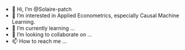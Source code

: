 - 👋 Hi, I’m @Solaire-patch
- 👀 I’m interested in Applied Econometrics, especially Causal Machine Learning.
- 🌱 I’m currently learning ...
- 💞️ I’m looking to collaborate on ...
- 📫 How to reach me ...

<!---
Solaire-patch/Solaire-patch is a ✨ special ✨ repository because its `README.md` (this file) appears on your GitHub profile.
You can click the Preview link to take a look at your changes.
--->
